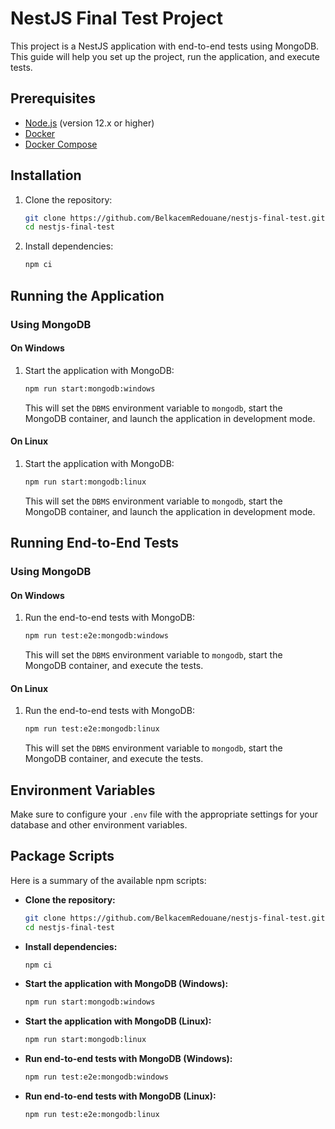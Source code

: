 # NestJS Final Test Project

This project is a NestJS application with end-to-end tests using MongoDB. This guide will help you set up the project, run the application, and execute tests.

## Prerequisites

- [Node.js](https://nodejs.org/) (version 12.x or higher)
- [Docker](https://www.docker.com/get-started)
- [Docker Compose](https://docs.docker.com/compose/install/)

## Installation

1. Clone the repository:

    ```bash
    git clone https://github.com/BelkacemRedouane/nestjs-final-test.git
    cd nestjs-final-test
    ```

2. Install dependencies:

    ```bash
    npm ci
    ```

## Running the Application

### Using MongoDB

#### On Windows

1. Start the application with MongoDB:

    ```bash
    npm run start:mongodb:windows
    ```

    This will set the `DBMS` environment variable to `mongodb`, start the MongoDB container, and launch the application in development mode.

#### On Linux

1. Start the application with MongoDB:

    ```bash
    npm run start:mongodb:linux
    ```

    This will set the `DBMS` environment variable to `mongodb`, start the MongoDB container, and launch the application in development mode.

## Running End-to-End Tests

### Using MongoDB

#### On Windows

1. Run the end-to-end tests with MongoDB:

    ```bash
    npm run test:e2e:mongodb:windows
    ```

    This will set the `DBMS` environment variable to `mongodb`, start the MongoDB container, and execute the tests.

#### On Linux

1. Run the end-to-end tests with MongoDB:

    ```bash
    npm run test:e2e:mongodb:linux
    ```

    This will set the `DBMS` environment variable to `mongodb`, start the MongoDB container, and execute the tests.

## Environment Variables

Make sure to configure your `.env` file with the appropriate settings for your database and other environment variables.

## Package Scripts

Here is a summary of the available npm scripts:

- **Clone the repository:**
    ```bash
    git clone https://github.com/BelkacemRedouane/nestjs-final-test.git
    cd nestjs-final-test
    ```
- **Install dependencies:**
    ```bash
    npm ci
    ```
- **Start the application with MongoDB (Windows):**
    ```bash
    npm run start:mongodb:windows
    ```
- **Start the application with MongoDB (Linux):**
    ```bash
    npm run start:mongodb:linux
    ```
- **Run end-to-end tests with MongoDB (Windows):**
    ```bash
    npm run test:e2e:mongodb:windows
    ```
- **Run end-to-end tests with MongoDB (Linux):**
    ```bash
    npm run test:e2e:mongodb:linux
    ```




